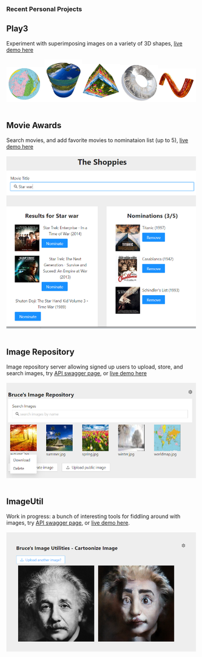 ### Recent Personal Projects

## Play3
Experiment with superimposing images on a variety of 3D shapes, [live demo here](https://zm2he.github.io/play3/index.html)
<br><br><img src="images/play3-1.png" width='100px' /><img src="images/play3-2.png" width='100px' /><img src="images/play3-3.png" width='100px' /><img src="images/play3-4.png" width='100px' /><img src="images/play3-5.png" width='100px' /><br><br>


## Movie Awards
Search movies, and add favorite movies to nominataion list (up to 5), [live demo here](https://zm2he.github.io/movieawards/index.html)
<br><br><img src= "images/movieawards.png" width='500px' /> <br><br>

## Image Repository
Image repository server allowing signed up users to upload, store, and search images, try [API swagger page](http://35.173.93.67:8080/api-docs/), or [live demo here](http://35.173.93.67:8080/index.html)
<br><br><img src= "images/imgrepo-web.png" width='500px' /> <br><br>

## ImageUtil
Work in progress: a bunch of interesting tools for fiddling around with images, try [API swagger page](http://35.173.93.67:8081/api-docs/), or [live demo here](http://35.173.93.67:8081/index.html).
<br><br> <img src="images/imgutil-web.png" width='500px' /><br><br>